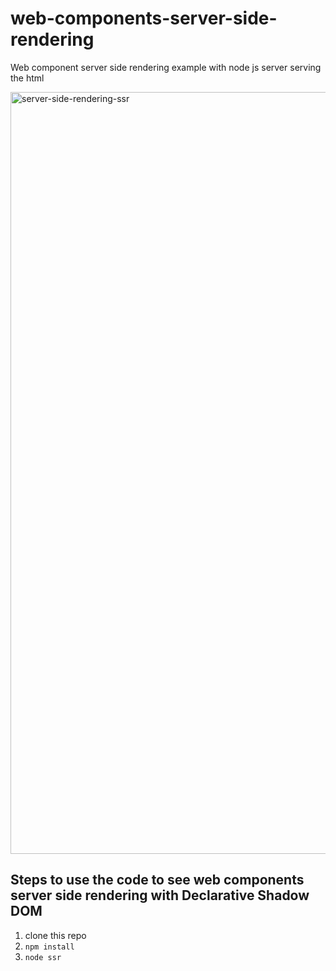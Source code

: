 # web-components-server-side-rendering
Web component server side rendering example with node js server serving the html


<img width="1219" alt="server-side-rendering-ssr" src="https://github.com/pradeepin2/web-components-server-side-rendering/assets/63310/26d5b13c-1251-46e1-911c-a4c40cf88119">



## Steps to use the code to see web components server side rendering with Declarative Shadow DOM

1. clone this repo
2. `npm install`
3. `node ssr`
